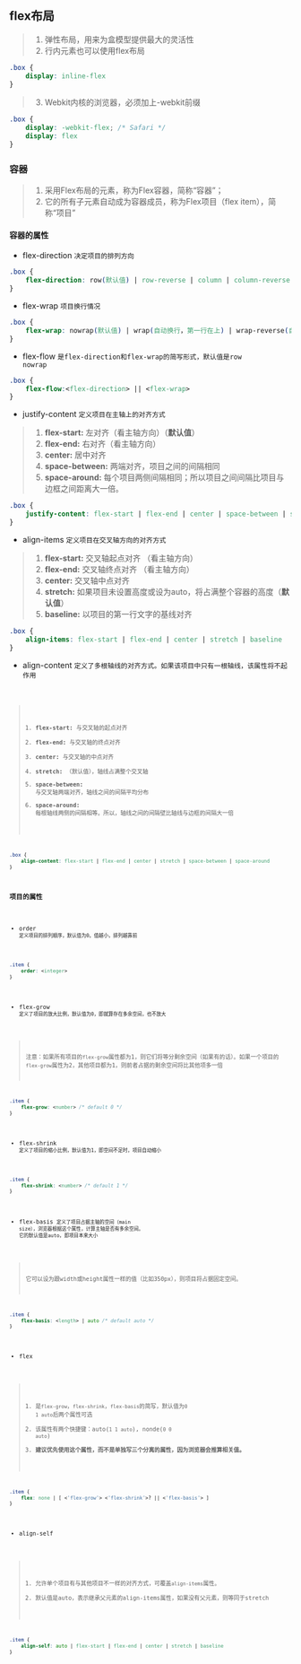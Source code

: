 ## flex布局
>1. 弹性布局，用来为盒模型提供最大的灵活性
>2. 行内元素也可以使用flex布局
````css
.box {
    display: inline-flex
}
````
>3. Webkit内核的浏览器，必须加上-webkit前缀
````css
.box {
    display: -webkit-flex; /* Safari */
    display: flex
}
````
### 容器
>1. 采用Flex布局的元素，称为Flex容器，简称“容器”；
>2. 它的所有子元素自动成为容器成员，称为Flex项目（flex item），简称“项目”
#### 容器的属性
* flex-direction
<code>决定项目的排列方向</code>
````css
.box {
    flex-direction: row(默认值) | row-reverse | column | column-reverse
}
````
* flex-wrap
<code>项目换行情况</code>
````css
.box {
    flex-wrap: nowrap(默认值) | wrap(自动换行，第一行在上) | wrap-reverse(自动换行，第一行在下)
}
````
* flex-flow
<code>是flex-direction和flex-wrap的简写形式，默认值是row nowrap</code>
````css
.box {
    flex-flow:<flex-direction> || <flex-wrap>
}
````
* justify-content
<code>定义项目在主轴上的对齐方式</code>
>1. **flex-start:** 左对齐（看主轴方向）（**默认值**）
>2. **flex-end:** 右对齐（看主轴方向）
>3. **center:** 居中对齐
>4. **space-between:** 两端对齐，项目之间的间隔相同
>5. **space-around:** 每个项目两侧间隔相同；所以项目之间间隔比项目与边框之间距离大一倍。
````css
.box {
    justify-content: flex-start | flex-end | center | space-between | space-around
}
````
* align-items 
<code>定义项目在交叉轴方向的对齐方式</code>
>1. **flex-start:** 交叉轴起点对齐 （看主轴方向）
>2. **flex-end:** 交叉轴终点对齐 （看主轴方向）
>3. **center:** 交叉轴中点对齐
>4. **stretch:** 如果项目未设置高度或设为auto，将占满整个容器的高度（**默认值**）
>5. **baseline:** 以项目的第一行文字的基线对齐
````css
.box {
    align-items: flex-start | flex-end | center | stretch | baseline
}
````
* align-content
<code>定义了多根轴线的对齐方式。如果该项目中只有一根轴线，该属性将不起作用<code>
>1. **flex-start:** 与交叉轴的起点对齐
>2. **flex-end:** 与交叉轴的终点对齐
>3. **center:** 与交叉轴的中点对齐
>4. **stretch:** （默认值），轴线占满整个交叉轴
>5. **space-between:** 与交叉轴两端对齐，轴线之间的间隔平均分布
>6. **space-around:**  每根轴线两侧的间隔相等。所以，轴线之间的间隔壁比轴线与边框的间隔大一倍
````css
.box {
    align-content: flex-start | flex-end | center | stretch | space-between | space-around
}
````
### 项目的属性
* order
<code>定义项目的排列顺序，默认值为0。值越小，排列越靠前</code>
````css
.item {
    order: <integer>
}
````

* flex-grow
<code>定义了项目的放大比例，默认值为0，即就算存在多余空间，也不放大</code>
>注意：如果所有项目的<code>flex-grow</code>属性都为1，则它们将等分剩余空间（如果有的话）。如果一个项目的<code>flex-grow</code>属性为2，其他项目都为1，则前者占据的剩余空间将比其他项多一倍
````css
.item {
    flex-grow: <number> /* default 0 */
}
````

* flex-shrink
<code>定义了项目的缩小比例，默认值为1，即空间不足时，项目自动缩小</code>
````css
.item {
    flex-shrink: <number> /* default 1 */
}
````

* flex-basis
<code>定义了项目占据主轴的空间（main size），浏览器根据这个属性，计算主轴是否有多余空间。</code>
<code>它的默认值是auto，即项目本来大小</code>
> 它可以设为跟width或height属性一样的值（比如350px），则项目将占据固定空间。
````css
.item {
    flex-basis: <length> | auto /* default auto */
}
````

* flex
>1. 是<code>flex-grow</code>，<code>flex-shrink</code>，<code>flex-basis</code>的简写，默认值为<code>0 1 auto</code>后两个属性可选
>2. 该属性有两个快捷键：auto(<code>1 1 auto</code>), nonde(<code>0 0  auto</code>)
>3. **建议优先使用这个属性，而不是单独写三个分离的属性，因为浏览器会推算相关值。**
````css
.item {
    flex: none | [ <'flex-grow'> <'flex-shrink'>? || <'flex-basis'> ]
}
````

* align-self
>1. 允许单个项目有与其他项目不一样的对齐方式，可覆盖<code>align-items</code>属性。
>2. 默认值是auto，表示继承父元素的align-items属性，如果没有父元素，则等同于stretch
````css
.item {
    align-self: auto | flex-start | flex-end | center | stretch | baseline
}
````
